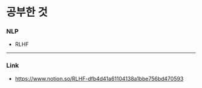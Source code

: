 # 공부한 것
### NLP
* RLHF
-----
### Link 
* https://www.notion.so/RLHF-dfb4d41a61104138a1bbe756bd470593